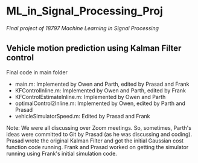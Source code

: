 # ML_in_Signal_Processing_Proj

###### Final project of 18797 Machine Learning in Signal Processing

## Vehicle motion prediction using Kalman Filter control
Final code in main folder

- main.m: Implemented by Owen and Parth, edited by Prasad and Frank
- KFControlInline.m: Implemented by Owen and Parth, edited by Frank
- KFControlEstimateInline.m: Implemented by Owen and Parth
- optimalControl2Inline.m: Implemented by Owen, edited by Parth and Prasad
- vehicleSimulatorSpeed.m: Edited by Prasad and Frank

Note: We were all discussing over Zoom meetings. So, sometimes, Parth's ideas were committed to Git by Prasad (as he was discussing and coding). Prasad wrote the original Kalman Filter and got the initial Gaussian cost function code running. Frank and Prasad worked on getting the simulator running using Frank's initial simulation code.
